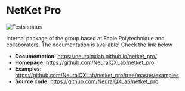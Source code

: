 # NetKet Pro
![Tests status](https://github.com/NeuralQXLab/netket_pro/actions/workflows/CI.yml/badge.svg)

Internal package of the group based at Ecole Polytechnique and collaborators.
The documentation is available! Check the link below

- **Documentation:** <https://neuralqxlab.github.io/netket_pro/>
- **Homepage:** <https://github.com/NeuralQXLab/netket_pro>
- **Examples:** <https://github.com/NeuralQXLab/netket_pro/tree/master/examples>
- **Source code:** <https://github.com/NeuralQXLab/netket_pro>  
